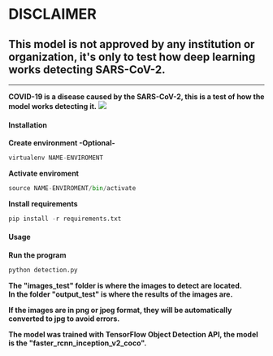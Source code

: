 <h1>DISCLAIMER</h1>

<h2>This model is not approved by any institution or organization, it's only to test how deep learning works detecting SARS-CoV-2.</h2>

<hr>

<strong>COVID-19 is a disease caused by the SARS-CoV-2, this is a test of how the model works detecting it.</strong>
<img src="https://github.com/Ariel0123/SARS-CoV-2-DETECTION/blob/master/output_test/images_test/bn38th.jpg" />

<h4>Installation</h4>
<strong>Create environment -Optional-</strong><br>

```python
virtualenv NAME-ENVIROMENT
```

<strong>Activate enviroment</strong>

```python
source NAME-ENVIROMENT/bin/activate
```

<strong>Install requirements</strong>

```python
pip install -r requirements.txt
```

<h4>Usage</h4>
<strong>Run the program</strong><br>

```python
python detection.py
```
<strong>The "images_test" folder is where the images to detect are located.</strong><br>
<strong>In the folder "output_test" is where the results of the images are.</strong><br>

<strong>If the images are in png or jpeg format, they will be automatically converted to jpg to avoid errors.</strong>

<strong>The model was trained with TensorFlow Object Detection API, the model is the "faster_rcnn_inception_v2_coco".</strong>


